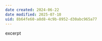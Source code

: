 ```yaml
---
date created: 2024-06-22
date modified: 2025-07-10
uid: 8b64fe60-a8d8-4c9b-8952-d30abc965a77
---
```


excerpt

<!-- more -->
